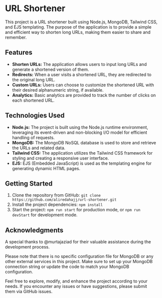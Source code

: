 # URL Shortener

This project is a URL shortener built using Node.js, MongoDB, Tailwind CSS, and EJS templating. The purpose of the application is to provide a simple and efficient way to shorten long URLs, making them easier to share and remember.

## Features

- **Shorten URLs:** The application allows users to input long URLs and generate a shortened version of them.
- **Redirects:** When a user visits a shortened URL, they are redirected to the original long URL.
- **Custom URLs:** Users can choose to customize the shortened URL with their desired alphanumeric string, if available.
- **Analytics:** Basic analytics are provided to track the number of clicks on each shortened URL.

## Technologies Used

- **Node.js:** The project is built using the Node.js runtime environment, leveraging its event-driven and non-blocking I/O model for efficient handling of requests.
- **MongoDB:** The MongoDB NoSQL database is used to store and retrieve the URLs and related data.
- **Tailwind CSS:** The application utilizes the Tailwind CSS framework for styling and creating a responsive user interface.
- **EJS:** EJS (Embedded JavaScript) is used as the templating engine for generating dynamic HTML pages.

## Getting Started

1. Clone the repository from GitHub: `git clone https://github.com/aliredahajj/url-shortener.git`
2. Install the project dependencies: `npm install`
3. Start the project: `npm run start` for production mode, or `npm run devStart` for development mode.

## Acknowledgments

A special thanks to @murtajaziad for their valuable assistance during the development process.

Please note that there is no specific configuration file for MongoDB or any other external services in this project. Make sure to set up your MongoDB connection string or update the code to match your MongoDB configuration.

Feel free to explore, modify, and enhance the project according to your needs. If you encounter any issues or have suggestions, please submit them via GitHub issues.
